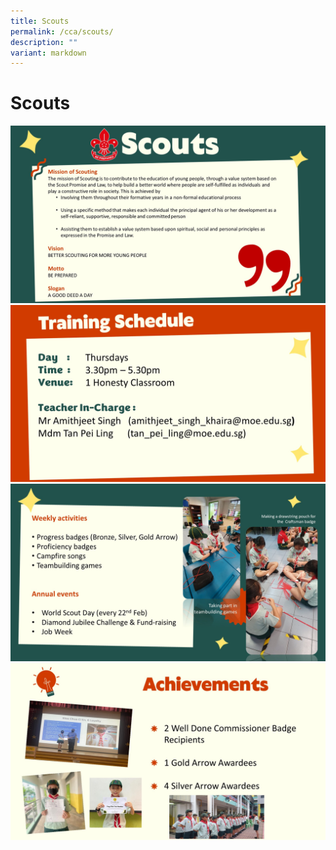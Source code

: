 ```yaml
---
title: Scouts
permalink: /cca/scouts/
description: ""
variant: markdown
---
```

# Scouts

![](/images/CCAs/Scouts/2024_Scouts_Slide1.JPG)
![](/images/CCAs/Scouts/2024_Scouts_Slide2.JPG)
![](/images/CCAs/Scouts/2024_Scouts_Slide3.JPG)
![](/images/CCAs/Scouts/2024_Scouts_Slide4.JPG)